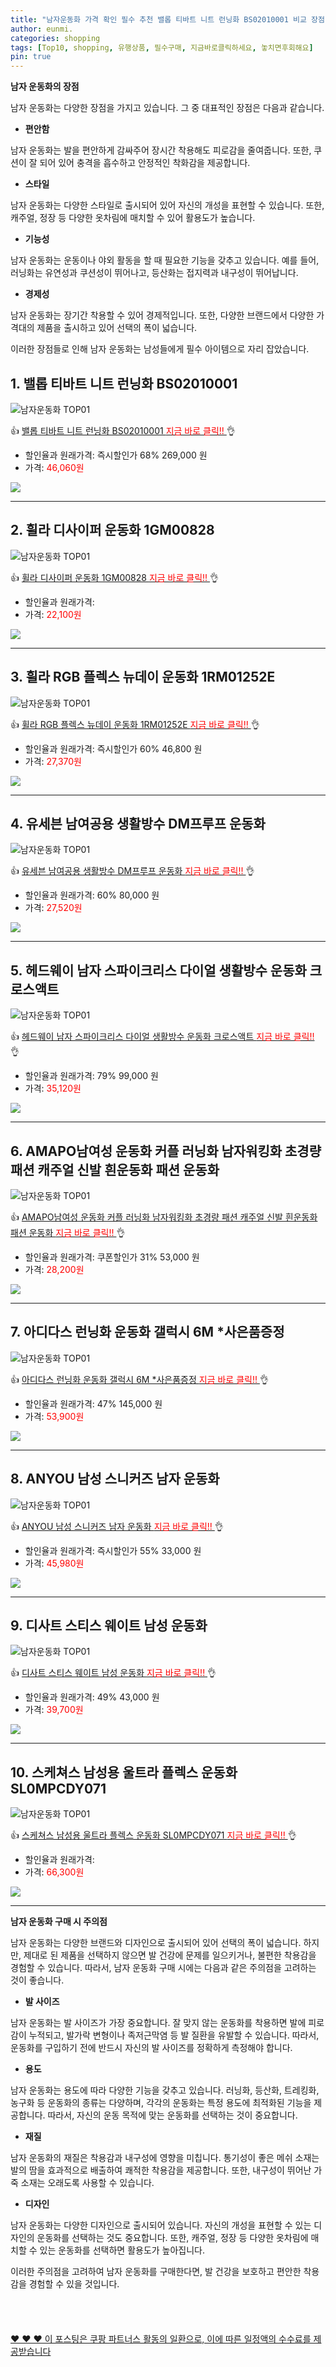 ```yaml
---
title: "남자운동화 가격 확인 필수 추천 밸롭 티바트 니트 런닝화 BS02010001 비교 장점 구매가이드"
author: eunmi.
categories: shopping
tags: [Top10, shopping, 유행상품, 필수구매, 지금바로클릭하세요, 놓치면후회해요]
pin: true
---
```

**남자 운동화의 장점**

남자 운동화는 다양한 장점을 가지고 있습니다. 그 중 대표적인 장점은 다음과 같습니다.

* **편안함**

남자 운동화는 발을 편안하게 감싸주어 장시간 착용해도 피로감을 줄여줍니다. 또한, 쿠션이 잘 되어 있어 충격을 흡수하고 안정적인 착화감을 제공합니다.

* **스타일**

남자 운동화는 다양한 스타일로 출시되어 있어 자신의 개성을 표현할 수 있습니다. 또한, 캐주얼, 정장 등 다양한 옷차림에 매치할 수 있어 활용도가 높습니다.

* **기능성**

남자 운동화는 운동이나 야외 활동을 할 때 필요한 기능을 갖추고 있습니다. 예를 들어, 러닝화는 유연성과 쿠션성이 뛰어나고, 등산화는 접지력과 내구성이 뛰어납니다.

* **경제성**

남자 운동화는 장기간 착용할 수 있어 경제적입니다. 또한, 다양한 브랜드에서 다양한 가격대의 제품을 출시하고 있어 선택의 폭이 넓습니다.

이러한 장점들로 인해 남자 운동화는 남성들에게 필수 아이템으로 자리 잡았습니다.

   

## 1. 밸롭 티바트 니트 런닝화 BS02010001

![남자운동화 TOP01](https://thumbnail8.coupangcdn.com/thumbnails/remote/230x230ex/image/retail/images/8332067606012946-5e6e786f-ede5-4d92-bbec-d222759f0b3d.jpg)


👍 [밸롭 티바트 니트 런닝화 BS02010001 <font color=red> 지금 바로 클릭!! </font> ](https://link.coupang.com/re/AFFSDP?lptag=AF3617701&subid=GithubCoopas&pageKey=1987199303&traceid=V0-153&itemId=3381211083&vendorItemId=71367870452) 👌 


- 할인율과 원래가격: 즉시할인가 68%  269,000   원
- 가격: <span style='color:red'>46,060원</span>

[![](/discount_price.png)](https://link.coupang.com/re/AFFSDP?lptag=AF3617701&subid=GithubCoopas&pageKey=1987199303&traceid=V0-153&itemId=3381211083&vendorItemId=71367870452)

---


   

## 2. 휠라 디사이퍼 운동화 1GM00828

![남자운동화 TOP01](https://thumbnail10.coupangcdn.com/thumbnails/remote/230x230ex/image/retail/images/2022/01/26/14/6/38585604-a54b-440e-a464-44b39efb0e67.jpg)


👍 [휠라 디사이퍼 운동화 1GM00828 <font color=red> 지금 바로 클릭!! </font> ](https://link.coupang.com/re/AFFSDP?lptag=AF3617701&subid=GithubCoopas&pageKey=6329223903&traceid=V0-153&itemId=13079776481&vendorItemId=80341390217) 👌 


- 할인율과 원래가격: 
- 가격: <span style='color:red'>22,100원</span>

[![](/discount_price.png)](https://link.coupang.com/re/AFFSDP?lptag=AF3617701&subid=GithubCoopas&pageKey=6329223903&traceid=V0-153&itemId=13079776481&vendorItemId=80341390217)

---


   

## 3. 휠라 RGB 플렉스 뉴데이 운동화 1RM01252E

![남자운동화 TOP01](https://thumbnail6.coupangcdn.com/thumbnails/remote/230x230ex/image/rs_quotation_api/fxt7ub6o/bd87ffffe51845579d36549b92beb1a4.jpg)


👍 [휠라 RGB 플렉스 뉴데이 운동화 1RM01252E <font color=red> 지금 바로 클릭!! </font> ](https://link.coupang.com/re/AFFSDP?lptag=AF3617701&subid=GithubCoopas&pageKey=6329093492&traceid=V0-153&itemId=13227162837&vendorItemId=80485326178) 👌 


- 할인율과 원래가격: 즉시할인가 60%  46,800   원
- 가격: <span style='color:red'>27,370원</span>

[![](/discount_price.png)](https://link.coupang.com/re/AFFSDP?lptag=AF3617701&subid=GithubCoopas&pageKey=6329093492&traceid=V0-153&itemId=13227162837&vendorItemId=80485326178)

---


   

## 4. 유세븐 남여공용 생활방수 DM프루프 운동화

![남자운동화 TOP01](https://thumbnail9.coupangcdn.com/thumbnails/remote/230x230ex/image/retail/images/8322879731447071-8c4cdf1c-b2d9-4bda-8c10-5b4e718d5fc5.jpg)


👍 [유세븐 남여공용 생활방수 DM프루프 운동화 <font color=red> 지금 바로 클릭!! </font> ](https://link.coupang.com/re/AFFSDP?lptag=AF3617701&subid=GithubCoopas&pageKey=189188149&traceid=V0-153&itemId=540171032&vendorItemId=4412849189) 👌 


- 할인율과 원래가격: 60%  80,000   원
- 가격: <span style='color:red'>27,520원</span>

[![](/discount_price.png)](https://link.coupang.com/re/AFFSDP?lptag=AF3617701&subid=GithubCoopas&pageKey=189188149&traceid=V0-153&itemId=540171032&vendorItemId=4412849189)

---


   

## 5. 헤드웨이 남자 스파이크리스 다이얼 생활방수 운동화 크로스액트

![남자운동화 TOP01](https://thumbnail7.coupangcdn.com/thumbnails/remote/230x230ex/image/vendor_inventory/2ead/6eff640b089ed02bc67be6aa7072e3e6461b9b429b2b7504d3df88bce529.jpg)


👍 [헤드웨이 남자 스파이크리스 다이얼 생활방수 운동화 크로스액트 <font color=red> 지금 바로 클릭!! </font> ](https://link.coupang.com/re/AFFSDP?lptag=AF3617701&subid=GithubCoopas&pageKey=6768475333&traceid=V0-153&itemId=15884858345&vendorItemId=83093240666) 👌 


- 할인율과 원래가격: 79%  99,000   원
- 가격: <span style='color:red'>35,120원</span>

[![](/discount_price.png)](https://link.coupang.com/re/AFFSDP?lptag=AF3617701&subid=GithubCoopas&pageKey=6768475333&traceid=V0-153&itemId=15884858345&vendorItemId=83093240666)

---


   

## 6. AMAPO남여성 운동화 커플 러닝화 남자워킹화 초경량 패션 캐주얼 신발 흰운동화 패션 운동화

![남자운동화 TOP01](https://thumbnail8.coupangcdn.com/thumbnails/remote/230x230ex/image/vendor_inventory/9cb1/54b6d21d7730e3bbba1bbacbb3344a05dfd3c3fb4684c2e6ec855e4721d5.jpg)


👍 [AMAPO남여성 운동화 커플 러닝화 남자워킹화 초경량 패션 캐주얼 신발 흰운동화 패션 운동화 <font color=red> 지금 바로 클릭!! </font> ](https://link.coupang.com/re/AFFSDP?lptag=AF3617701&subid=GithubCoopas&pageKey=7032618253&traceid=V0-153&itemId=17360988246&vendorItemId=84530946298) 👌 


- 할인율과 원래가격: 쿠폰할인가 31%  53,000   원
- 가격: <span style='color:red'>28,200원</span>

[![](/discount_price.png)](https://link.coupang.com/re/AFFSDP?lptag=AF3617701&subid=GithubCoopas&pageKey=7032618253&traceid=V0-153&itemId=17360988246&vendorItemId=84530946298)

---


   

## 7. 아디다스 런닝화 운동화 갤럭시 6M *사은품증정

![남자운동화 TOP01](https://thumbnail8.coupangcdn.com/thumbnails/remote/230x230ex/image/vendor_inventory/ce48/826d09b95c5f01fa8b92851d61cefab6a9d546775eaa87c14a700cdfa71a.jpg)


👍 [아디다스 런닝화 운동화 갤럭시 6M *사은품증정 <font color=red> 지금 바로 클릭!! </font> ](https://link.coupang.com/re/AFFSDP?lptag=AF3617701&subid=GithubCoopas&pageKey=7006754231&traceid=V0-153&itemId=17203667146&vendorItemId=84375634042) 👌 


- 할인율과 원래가격: 47%  145,000   원
- 가격: <span style='color:red'>53,900원</span>

[![](/discount_price.png)](https://link.coupang.com/re/AFFSDP?lptag=AF3617701&subid=GithubCoopas&pageKey=7006754231&traceid=V0-153&itemId=17203667146&vendorItemId=84375634042)

---


   

## 8. ANYOU 남성 스니커즈 남자 운동화

![남자운동화 TOP01](https://thumbnail9.coupangcdn.com/thumbnails/remote/230x230ex/image/vendor_inventory/8c64/f40874d8ae269cd889b2ba0f284f70ab2cd123d5b76664d01a5f2376dc7e.jpg)


👍 [ANYOU 남성 스니커즈 남자 운동화 <font color=red> 지금 바로 클릭!! </font> ](https://link.coupang.com/re/AFFSDP?lptag=AF3617701&subid=GithubCoopas&pageKey=7539293967&traceid=V0-153&itemId=19814898958&vendorItemId=87358915438) 👌 


- 할인율과 원래가격: 즉시할인가 55%  33,000   원
- 가격: <span style='color:red'>45,980원</span>

[![](/discount_price.png)](https://link.coupang.com/re/AFFSDP?lptag=AF3617701&subid=GithubCoopas&pageKey=7539293967&traceid=V0-153&itemId=19814898958&vendorItemId=87358915438)

---


   

## 9. 디사트 스티스 웨이트 남성 운동화

![남자운동화 TOP01](https://thumbnail8.coupangcdn.com/thumbnails/remote/230x230ex/image/vendor_inventory/1b17/e55cb7521625ea1ebe2b87799126c67bc2524aeaffad8ebcbed6c434599d.jpg)


👍 [디사트 스티스 웨이트 남성 운동화 <font color=red> 지금 바로 클릭!! </font> ](https://link.coupang.com/re/AFFSDP?lptag=AF3617701&subid=GithubCoopas&pageKey=6675315822&traceid=V0-153&itemId=15373627807&vendorItemId=85847746707) 👌 


- 할인율과 원래가격: 49%  43,000   원
- 가격: <span style='color:red'>39,700원</span>

[![](/discount_price.png)](https://link.coupang.com/re/AFFSDP?lptag=AF3617701&subid=GithubCoopas&pageKey=6675315822&traceid=V0-153&itemId=15373627807&vendorItemId=85847746707)

---


   

## 10. 스케쳐스 남성용 울트라 플렉스 운동화 SL0MPCDY071

![남자운동화 TOP01](https://thumbnail9.coupangcdn.com/thumbnails/remote/230x230ex/image/retail/images/2023/08/08/10/3/8bc39eb7-c43b-444c-9375-c07eeb53a2b1.jpg)


👍 [스케쳐스 남성용 울트라 플렉스 운동화 SL0MPCDY071 <font color=red> 지금 바로 클릭!! </font> ](https://link.coupang.com/re/AFFSDP?lptag=AF3617701&subid=GithubCoopas&pageKey=7517938860&traceid=V0-153&itemId=19712221208&vendorItemId=86816559438) 👌 


- 할인율과 원래가격: 
- 가격: <span style='color:red'>66,300원</span>

[![](/discount_price.png)](https://link.coupang.com/re/AFFSDP?lptag=AF3617701&subid=GithubCoopas&pageKey=7517938860&traceid=V0-153&itemId=19712221208&vendorItemId=86816559438)

---
**남자 운동화 구매 시 주의점**

남자 운동화는 다양한 브랜드와 디자인으로 출시되어 있어 선택의 폭이 넓습니다. 하지만, 제대로 된 제품을 선택하지 않으면 발 건강에 문제를 일으키거나, 불편한 착용감을 경험할 수 있습니다. 따라서, 남자 운동화 구매 시에는 다음과 같은 주의점을 고려하는 것이 좋습니다.

* **발 사이즈**

남자 운동화는 발 사이즈가 가장 중요합니다. 잘 맞지 않는 운동화를 착용하면 발에 피로감이 누적되고, 발가락 변형이나 족저근막염 등 발 질환을 유발할 수 있습니다. 따라서, 운동화를 구입하기 전에 반드시 자신의 발 사이즈를 정확하게 측정해야 합니다.

* **용도**

남자 운동화는 용도에 따라 다양한 기능을 갖추고 있습니다. 러닝화, 등산화, 트레킹화, 농구화 등 운동화의 종류는 다양하며, 각각의 운동화는 특정 용도에 최적화된 기능을 제공합니다. 따라서, 자신의 운동 목적에 맞는 운동화를 선택하는 것이 중요합니다.

* **재질**

남자 운동화의 재질은 착용감과 내구성에 영향을 미칩니다. 통기성이 좋은 메쉬 소재는 발의 땀을 효과적으로 배출하여 쾌적한 착용감을 제공합니다. 또한, 내구성이 뛰어난 가죽 소재는 오래도록 사용할 수 있습니다.

* **디자인**

남자 운동화는 다양한 디자인으로 출시되어 있습니다. 자신의 개성을 표현할 수 있는 디자인의 운동화를 선택하는 것도 중요합니다. 또한, 캐주얼, 정장 등 다양한 옷차림에 매치할 수 있는 운동화를 선택하면 활용도가 높아집니다.

이러한 주의점을 고려하여 남자 운동화를 구매한다면, 발 건강을 보호하고 편안한 착용감을 경험할 수 있을 것입니다.<br><br><br><br><br> [ ❤ ❤ ❤ 이 포스팅은 쿠팡 파트너스 활동의 일환으로, 이에 따른 일정액의 수수료를 제공받습니다](https://link.coupang.com/a/bcEFyh)